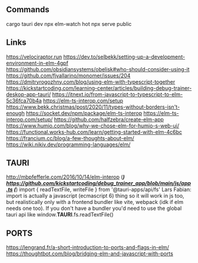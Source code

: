 
## Commands

cargo tauri dev
npx elm-watch hot
npx serve public

## Links

https://velociraptor.run
https://dev.to/selbekk/setting-up-a-development-environment-in-elm-4gpf
https://github.com/obsidiansystems/obelisk#who-should-consider-using-it
https://github.com/fjvallarino/monomer/issues/204
https://dmitryrogozhny.com/blog/using-elm-with-typescript-together
https://kickstartcoding.com/learning-center/articles/building-debug-trainer-deskop-app-tauri/
https://itnext.io/from-javascript-to-typescript-to-elm-5c36fca70b4a
https://elm-ts-interop.com/setup
https://www.bekk.christmas/post/2020/11/types-without-borders-isn't-enough
https://socket.dev/npm/package/elm-ts-interop
https://elm-ts-interop.com/setup/
https://github.com/halfzebra/create-elm-app
https://www.humio.com/blog/why-we-chose-elm-for-humio-s-web-ui/
https://functional.works-hub.com/learn/getting-started-with-elm-4c6bc
https://francium.cc/blog/a-few-thoughts-about-elm/
https://wiki.nikiv.dev/programming-languages/elm/


## TAURI

http://mbpfefferle.com/2016/10/14/elm-interop (***)
https://github.com/kickstartcoding/debug_trainer_app/blob/main/js/app.ts (***)
import { readTextFile, writeFile } from '@tauri-apps/api/fs'
Lars Fabian:
import is actually a javascript (ecmascript 6) thing so it will work in js too, but realistically only with a frontend bundler like vite, webpack (idk if elm needs one too).
If you don't have a bundler you'd need to use the global tauri api like window.__TAURI__.fs.readTextFile()

## PORTS

https://lengrand.fr/a-short-introduction-to-ports-and-flags-in-elm/
https://thoughtbot.com/blog/bridging-elm-and-javascript-with-ports